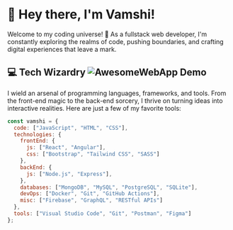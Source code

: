 # 👋 Hey there, I'm Vamshi!

Welcome to my coding universe! 🚀 As a fullstack web developer, I'm constantly exploring the realms of code, pushing boundaries, and crafting digital experiences that leave a mark.

## 💻 Tech Wizardry ![AwesomeWebApp Demo](images/awesome_web_app_demo.gif)


I wield an arsenal of programming languages, frameworks, and tools. From the front-end magic to the back-end sorcery, I thrive on turning ideas into interactive realities. Here are just a few of my favorite tools:

```javascript
const vamshi = {
  code: ["JavaScript", "HTML", "CSS"],
  technologies: {
    frontEnd: {
      js: ["React", "Angular"],
      css: ["Bootstrap", "Tailwind CSS", "SASS"]
    },
    backEnd: {
      js: ["Node.js", "Express"],
    },
    databases: ["MongoDB", "MySQL", "PostgreSQL", "SQLite"],
    devOps: ["Docker", "Git", "GitHub Actions"],
    misc: ["Firebase", "GraphQL", "RESTful APIs"]
  },
  tools: ["Visual Studio Code", "Git", "Postman", "Figma"]
};

